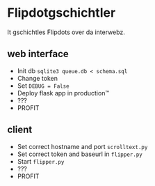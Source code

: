 # Flipdotgschichtler

It gschichtles Flipdots over da interwebz.

## web interface

* Init db `sqlite3 queue.db < schema.sql`
* Change token
* Set `DEBUG = False`
* Deploy flask app in production™
* ???
* PROFIT

## client

* Set correct hostname and port `scrolltext.py`
* Set correct token and baseurl in `flipper.py`
* Start `flipper.py`
* ???
* PROFIT
